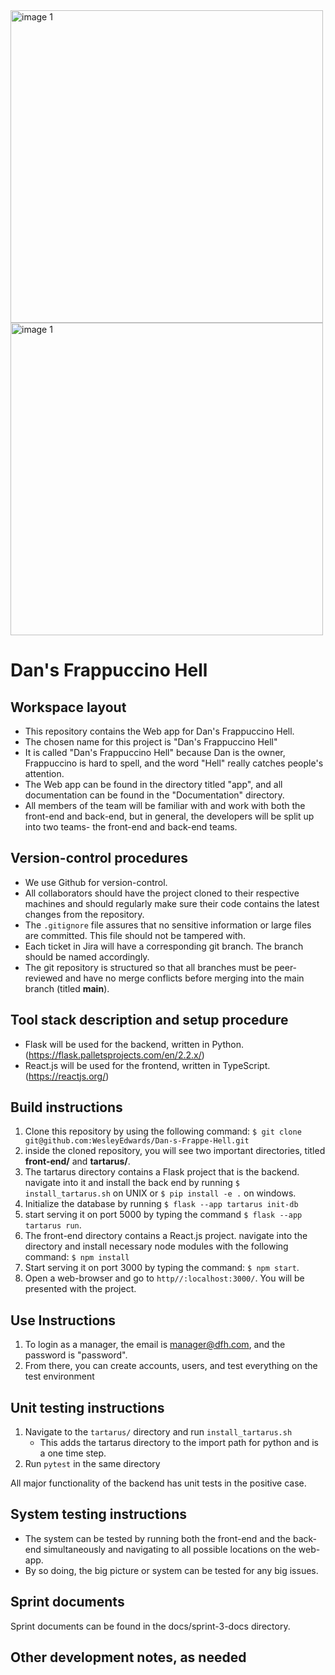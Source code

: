 <img src="https://github.com/WesleyEdwards/Dan-s-Frappe-Hell/assets/97990557/acf7ba56-df09-4c60-ac1c-96c8b705e60a" alt="image 1" style="width:500px;" />
<img src="https://github.com/WesleyEdwards/Dan-s-Frappe-Hell/assets/97990557/b96472a3-0978-4d5d-97e9-ac4a23914afc" alt="image 1" style="width:500px;" />

# Dan's Frappuccino Hell

## Workspace layout

- This repository contains the Web app for Dan's Frappuccino Hell.
- The chosen name for this project is "Dan's Frappuccino Hell"
- It is called "Dan's Frappuccino Hell" because Dan is the owner, Frappuccino is hard to spell, and the word "Hell" really catches people's attention.
- The Web app can be found in the directory titled "app", and all documentation can be found in the "Documentation" directory.
- All members of the team will be familiar with and work with both the front-end and back-end, but in general, the developers will be split up into two teams- the front-end and back-end teams.

## Version-control procedures

- We use Github for version-control.
- All collaborators should have the project cloned to their respective machines and should regularly make sure their code contains the latest changes from the repository.
- The `.gitignore` file assures that no sensitive information or large files are committed. This file should not be tampered with.
- Each ticket in Jira will have a corresponding git branch. The branch should be named accordingly.
- The git repository is structured so that all branches must be peer-reviewed and have no merge conflicts before merging into the main branch (titled <b>main</b>).

## Tool stack description and setup procedure

- Flask will be used for the backend, written in Python. (https://flask.palletsprojects.com/en/2.2.x/)
- React.js will be used for the frontend, written in TypeScript. (https://reactjs.org/)

## Build instructions

1. Clone this repository by using the following command:
   `$ git clone git@github.com:WesleyEdwards/Dan-s-Frappe-Hell.git`
2. inside the cloned repository, you will see two important directories, titled <b>front-end/</b> and <b>tartarus/</b>.
3. The tartarus directory contains a Flask project that is the backend. navigate into it and install the back end by running `$ install_tartarus.sh` on UNIX or  `$ pip install -e .` on windows.
4. Initialize the database by running `$ flask --app tartarus init-db`
5. start serving it on port 5000 by typing the command
   `$ flask --app tartarus run`.
5. The front-end directory contains a React.js project. navigate into the directory and install necessary node modules with the following command:
   `$ npm install`
6. Start serving it on port 3000 by typing the command:
   `$ npm start`.
7. Open a web-browser and go to `http//:localhost:3000/`. You will be presented with the project.


## Use Instructions
1. To login as a manager, the email is manager@dfh.com, and the password is "password".
2. From there, you can create accounts, users, and test everything on the test environment

## Unit testing instructions

1. Navigate to the `tartarus/` directory and run `install_tartarus.sh`
   - This adds the tartarus directory to the import path for python and is a one time step.
2. Run `pytest` in the same directory

All major functionality of the backend has unit tests in the positive case.
## System testing instructions

- The system can be tested by running both the front-end and the back-end simultaneously and navigating to all possible locations on the web-app.
- By so doing, the big picture or system can be tested for any big issues.


## Sprint documents

Sprint documents can be found in the docs/sprint-3-docs directory.
## Other development notes, as needed
